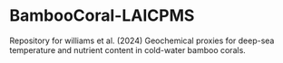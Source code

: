 # BambooCoral-LAICPMS
Repository for williams et al. (2024) Geochemical proxies for deep-sea temperature and nutrient content in cold-water bamboo corals. 
